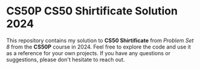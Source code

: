 # CS50P CS50 Shirtificate Solution 2024

This repository contains my solution to **CS50 Shirtificate** from _Problem Set 8_ from the **CS50P** course in 2024.
Feel free to explore the code and use it as a reference for your own projects. If you have any questions or suggestions, please don't hesitate to reach out.
